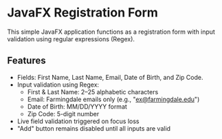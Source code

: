 # JavaFX Registration Form
This simple JavaFX application functions as a registration form with input validation using regular expressions (Regex).

## Features
- Fields: First Name, Last Name, Email, Date of Birth, and Zip Code.
- Input validation using Regex:
  - First & Last Name: 2–25 alphabetic characters
  - Email: Farmingdale emails only (e.g., "ex@farmingdale.edu")
  - Date of Birth: MM/DD/YYYY format
  - Zip Code: 5-digit number
- Live field validation triggered on focus loss
- "Add" button remains disabled until all inputs are valid
